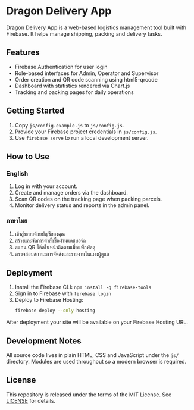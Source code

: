 # Dragon Delivery App

Dragon Delivery App is a web-based logistics management tool built with Firebase. It helps manage shipping, packing and delivery tasks.

## Features

- Firebase Authentication for user login
- Role-based interfaces for Admin, Operator and Supervisor
- Order creation and QR code scanning using html5-qrcode
- Dashboard with statistics rendered via Chart.js
- Tracking and packing pages for daily operations

## Getting Started

1. Copy `js/config.example.js` to `js/config.js`.
2. Provide your Firebase project credentials in `js/config.js`.
3. Use `firebase serve` to run a local development server.

## How to Use

### English
1. Log in with your account.
2. Create and manage orders via the dashboard.
3. Scan QR codes on the tracking page when packing parcels.
4. Monitor delivery status and reports in the admin panel.

### ภาษาไทย
1. เข้าสู่ระบบด้วยบัญชีของคุณ
2. สร้างและจัดการคำสั่งซื้อผ่านแดชบอร์ด
3. สแกน QR โค๊ดในหน้าติดตามเมื่อแพ็กพัสดุ
4. ตรวจสอบสถานะการจัดส่งและรายงานในแผงผู้ดูแล

## Deployment

1. Install the Firebase CLI: `npm install -g firebase-tools`
2. Sign in to Firebase with `firebase login`
3. Deploy to Firebase Hosting:
   ```bash
   firebase deploy --only hosting
   ```

After deployment your site will be available on your Firebase Hosting URL.

## Development Notes

All source code lives in plain HTML, CSS and JavaScript under the `js/` directory. Modules are used throughout so a modern browser is required.

## License

This repository is released under the terms of the MIT License. See [LICENSE](LICENSE) for details.
